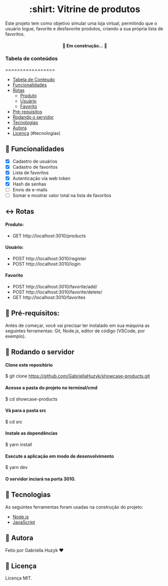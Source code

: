 <h1 align="center"> :shirt: Vitrine de produtos</h1>

Este projeto tem como objetivo simular uma loja virtual, permitindo que o usuário logue, favorite e desfavorite produtos, criando a sua própria lista de favoritos.

<h4 align="center"> 
	🚧  Em construção...  🚧
</h4>

### Tabela de conteúdos
=================
<!--ts-->
   * [Tabela de Conteudo](#tabela-de-conteudo)
   * [Funcionalidades](#funcionalidades)
   * [Rotas](#rotas)
      * [Produto](#produto)
      * [Usuário](#usuario)
      * [Favorito](#favorito)
   * [Pré-requisitos](#pre-requisitos)
   * [Rodando o servidor](#rodando-o-servidor)
   * [Tecnologias](#tecnologias)
   * [Autora](#autora)
   * [Licença](#licença)
   (#tecnologias)
<!--te-->

## :wrench: Funcionalidades
- [x] Cadastro de usuários
- [x] Cadastro de favoritos
- [x] Lista de favoritos
- [x] Autenticação via web token
- [x] Hash de senhas
- [ ] Envio de e-mails
- [ ] Somar e mostrar valor total na lista de favoritos

## :left_right_arrow: Rotas
#### Produto:
- GET http://localhost:3010/products

#### Usuário:
- POST http://localhost:3010/register
- POST http://localhost:3010/login

#### Favorito
- POST http://localhost:3010/favorite/add/
- POST http://localhost:3010/favorite/delete/
- GET http://localhost:3010/favorites

## :hammer: Pré-requisitos:
Antes de começar, você vai precisar ter instalado em sua máquina as seguintes ferramentas:
Git, Node.js, editor de código (VSCode, por exemplo).

## 🎲 Rodando o servidor
#### Clone este repositório
$ git clone <https://github.com/GabriellaHuzyk/showcase-products.git>

#### Acesse a pasta do projeto no terminal/cmd
$ cd showcase-products

#### Vá para a pasta src
$ cd src

#### Instale as dependências
$ yarn install

#### Execute a aplicação em modo de desenvolvimento
$ yarn dev

#### O servidor inciará na porta 3010.


## :rocket: Tecnologias
As seguintes ferramentas foram usadas na construção do projeto:

- [Node.js](https://nodejs.org/en/)
- [JavaScript](https://www.javascript.com)

## :star2: Autora

Feito por Gabriella Huzyk ❤️ 



## 📝 Licença
Licença MIT.











